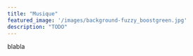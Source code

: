 ```yaml
---
title: "Musique"
featured_image: '/images/background-fuzzy_boostgreen.jpg'
description: "TODO"
---
```


blabla
